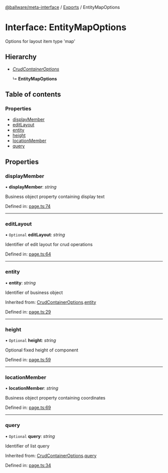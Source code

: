 [@ballware/meta-interface](../README.md) / [Exports](../modules.md) / EntityMapOptions

# Interface: EntityMapOptions

Options for layout item type 'map'

## Hierarchy

* [*CrudContainerOptions*](crudcontaineroptions.md)

  ↳ **EntityMapOptions**

## Table of contents

### Properties

- [displayMember](entitymapoptions.md#displaymember)
- [editLayout](entitymapoptions.md#editlayout)
- [entity](entitymapoptions.md#entity)
- [height](entitymapoptions.md#height)
- [locationMember](entitymapoptions.md#locationmember)
- [query](entitymapoptions.md#query)

## Properties

### displayMember

• **displayMember**: *string*

Business object property containing display text

Defined in: [page.ts:74](https://github.com/ballware/ballware-client/blob/c28ad0b/packages/meta-interface/src/page.ts#L74)

___

### editLayout

• `Optional` **editLayout**: *string*

Identifier of edit layout for crud operations

Defined in: [page.ts:64](https://github.com/ballware/ballware-client/blob/c28ad0b/packages/meta-interface/src/page.ts#L64)

___

### entity

• **entity**: *string*

Identifier of business object

Inherited from: [CrudContainerOptions](crudcontaineroptions.md).[entity](crudcontaineroptions.md#entity)

Defined in: [page.ts:29](https://github.com/ballware/ballware-client/blob/c28ad0b/packages/meta-interface/src/page.ts#L29)

___

### height

• `Optional` **height**: *string*

Optional fixed height of component

Defined in: [page.ts:59](https://github.com/ballware/ballware-client/blob/c28ad0b/packages/meta-interface/src/page.ts#L59)

___

### locationMember

• **locationMember**: *string*

Business object property containing coordinates

Defined in: [page.ts:69](https://github.com/ballware/ballware-client/blob/c28ad0b/packages/meta-interface/src/page.ts#L69)

___

### query

• `Optional` **query**: *string*

Identifier of list query

Inherited from: [CrudContainerOptions](crudcontaineroptions.md).[query](crudcontaineroptions.md#query)

Defined in: [page.ts:34](https://github.com/ballware/ballware-client/blob/c28ad0b/packages/meta-interface/src/page.ts#L34)
